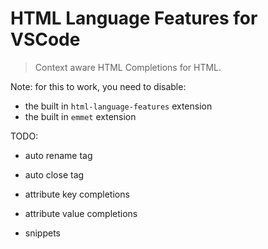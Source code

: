 # HTML Language Features for VSCode

> Context aware HTML Completions for HTML.

<!-- TODO image -->

Note: for this to work, you need to disable:

- the built in `html-language-features` extension
- the built in `emmet` extension

TODO:

- auto rename tag
- auto close tag
- attribute key completions
- attribute value completions
- snippets

  <!-- TODO:  [html] Automatically delete HTML closing tag when converting to self-closing tag #58315  -->
